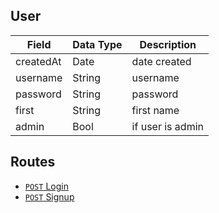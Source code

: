 ## User

Field | Data Type | Description
--------- | ----------- | -----------
createdAt | Date | date created
username | String | username
password | String | password
first | String | first name
admin | Bool | if user is admin

## Routes
- [```POST``` Login](user/POST_login.md)
- [```POST``` Signup](user/POST_signup.md)
